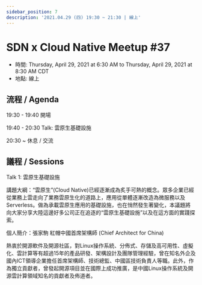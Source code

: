 ```yaml
---
sidebar_position: 7
description: '2021.04.29 (四) 19:30 ~ 21:30 | 線上'
---
```


# SDN x Cloud Native Meetup #37
- 時間: Thursday, April 29, 2021 at 6:30 AM to Thursday, April 29, 2021 at 8:30 AM CDT
- 地點: 線上

## 流程 / Agenda

19:30 - 19:40 開場

19:40 - 20:30 Talk: 雲原生基礎設施

20:30 ~ 休息 / 交流

## 議程 / Sessions

Talk 1: 雲原生基礎設施

講題大綱：“雲原生”(Cloud Native)已經逐漸成為炙手可熱的概念。眾多企業已經從業務上雲走向了業務雲原生化的道路上，應用從單體逐漸改造為微服務以及Serverless。做為承載雲原生應用的基礎設施，也在悄然發生著變化，本議題將向大家分享大陸這邊好多公司正在追逐的“雲原生基礎設施”以及在這方面的實踐探索。

個人簡介：張家駒 紅帽中國首席架構師 (Chief Architect for China)

熱衷於開源軟件及開源社區，對Linux操作系統、分佈式、存儲及高可用性、虛擬化、雲計算等有超過15年的產品研發、架構設計及團隊管理經驗，曾在知名外企及國內ICT領導企業擔任首席架構師、技術總監、中國區技術負責人等職。此外，作為獨立貢獻者，曾發起開源項目並在國際上成功推廣，是中國Linux操作系統及開源雲計算領域知名的貢獻者及佈道者。
